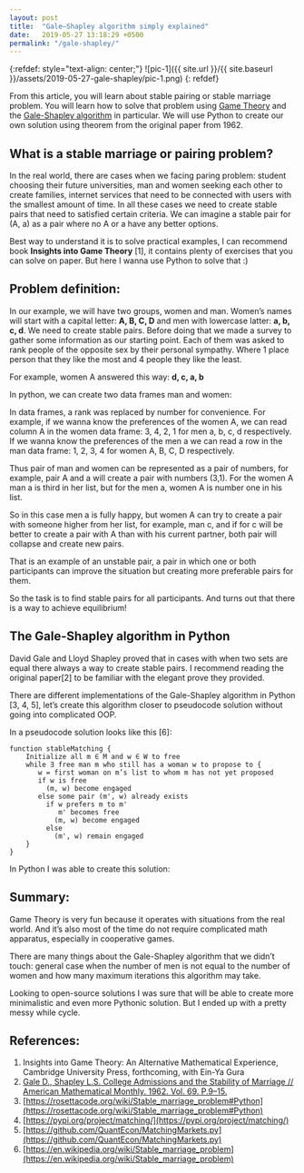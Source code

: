 ```yaml
---
layout: post
title:  "Gale–Shapley algorithm simply explained"
date:   2019-05-27 13:18:29 +0500
permalink: "/gale-shapley/"
---
```


{:refdef: style="text-align: center;"}
![pic-1]({{ site.url }}/{{ site.baseurl }}/assets/2019-05-27-gale-shapley/pic-1.png)
{: refdef}

From this article, you will learn about stable pairing or stable marriage problem. You will learn how to solve that problem using [Game Theory](https://en.wikipedia.org/wiki/Game_theory) and the [Gale-Shapley algorithm](https://en.wikipedia.org/wiki/Stable_marriage_problem) in particular. We will use Python to create our own solution using theorem from the original paper from 1962.


## What is a stable marriage or pairing problem?

In the real world, there are cases when we facing paring problem: student choosing their future universities, man and women seeking each other to create families, internet services that need to be connected with users with the smallest amount of time. In all these cases we need to create stable pairs that need to satisfied certain criteria. We can imagine a stable pair for (A, a) as a pair where no A or a have any better options.

Best way to understand it is to solve practical examples, I can recommend book **Insights into Game Theory** [1], it contains plenty of exercises that you can solve on paper. But here I wanna use Python to solve that :)

## Problem definition:

In our example, we will have two groups, women and man. Women’s names will start with a capital letter: **A, B, C, D** and men with lowercase latter: **a, b, c, d**. We need to create stable pairs. Before doing that we made a survey to gather some information as our starting point. Each of them was asked to rank people of the opposite sex by their personal sympathy. Where 1 place person that they like the most and 4 people they like the least.

For example, women A answered this way: **d, c, a, b**

In python, we can create two data frames man and women:

<script src="https://gist.github.com/subpath/199ac94f2d3f661c290bafef26463dc7.js"></script>

In data frames, a rank was replaced by number for convenience. For example, if we wanna know the preferences of the women A, we can read column A in the women data frame: 3, 4, 2, 1 for men a, b, c, d respectively. If we wanna know the preferences of the men a we can read a row in the man data frame: 1, 2, 3, 4 for women A, B, C, D respectively.

Thus pair of man and women can be represented as a pair of numbers, for example, pair A and a will create a pair with numbers (3,1). For the women A man a is third in her list, but for the men a, women A is number one in his list.

So in this case men a is fully happy, but women A can try to create a pair with someone higher from her list, for example, man c, and if for c will be better to create a pair with A than with his current partner, both pair will collapse and create new pairs.

That is an example of an unstable pair, a pair in which one or both participants can improve the situation but creating more preferable pairs for them.

So the task is to find stable pairs for all participants. And turns out that there is a way to achieve equilibrium!

## The Gale-Shapley algorithm in Python

David Gale and Lloyd Shapley proved that in cases with when two sets are equal there always a way to create stable pairs. I recommend reading the original paper[2] to be familiar with the elegant prove they provided.

There are different implementations of the Gale-Shapley algorithm in Python [3, 4, 5], let’s create this algorithm closer to pseudocode solution without going into complicated OOP.

In a pseudocode solution looks like this [6]:

```
function stableMatching {
    Initialize all m ∈ M and w ∈ W to free
    while ∃ free man m who still has a woman w to propose to {
       w = first woman on m’s list to whom m has not yet proposed
       if w is free
         (m, w) become engaged
       else some pair (m', w) already exists
         if w prefers m to m'
            m' becomes free
           (m, w) become engaged 
         else
           (m', w) remain engaged
    }
}
```

In Python I was able to create this solution:

<script src="https://gist.github.com/subpath/fac948b8fa18d0e5a539348231d14915.js"></script>

## Summary:

Game Theory is very fun because it operates with situations from the real world. And it’s also most of the time do not require complicated math apparatus, especially in cooperative games.

There are many things about the Gale-Shapley algorithm that we didn’t touch: general case when the number of men is not equal to the number of women and how many maximum iterations this algorithm may take.

Looking to open-source solutions I was sure that will be able to create more minimalistic and even more Pythonic solution. But I ended up with a pretty messy while cycle.

## References:
1. Insights into Game Theory: An Alternative Mathematical Experience, Cambridge University Press, forthcoming, with Ein-Ya Gura
2. [Gale D., Shapley L.S. College Admissions and the Stability of Marriage // American Mathematical Monthly. 1962. Vol. 69. P.9–15.](http://www.eecs.harvard.edu/cs286r/courses/fall09/papers/galeshapley.pdf)
3. [https://rosettacode.org/wiki/Stable_marriage_problem#Python](https://rosettacode.org/wiki/Stable_marriage_problem#Python)
4. [https://pypi.org/project/matching/](https://pypi.org/project/matching/)
5. [https://github.com/QuantEcon/MatchingMarkets.py](https://github.com/QuantEcon/MatchingMarkets.py)
6. [https://en.wikipedia.org/wiki/Stable_marriage_problem](https://en.wikipedia.org/wiki/Stable_marriage_problem)